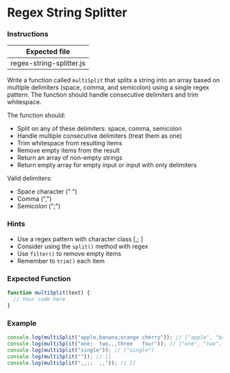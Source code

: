 # Regex String Splitter

### Instructions

| Expected file            |
| ------------------------ |
| regex-string-splitter.js |

Write a function called `multiSplit` that splits a string into an array based on multiple delimiters (space, comma, and semicolon) using a single regex pattern. The function should handle consecutive delimiters and trim whitespace.

The function should:

- Split on any of these delimiters: space, comma, semicolon
- Handle multiple consecutive delimiters (treat them as one)
- Trim whitespace from resulting items
- Remove empty items from the result
- Return an array of non-empty strings
- Return empty array for empty input or input with only delimiters

Valid delimiters:

- Space character (" ")
- Comma (",")
- Semicolon (";")

### Hints

- Use a regex pattern with character class [,; ]
- Consider using the `split()` method with regex
- Use `filter()` to remove empty items
- Remember to `trim()` each item

### Expected Function

```js
function multiSplit(text) {
  // Your code here
}
```

### Example

```js
console.log(multiSplit("apple,banana;orange cherry")); // ["apple", "banana", "orange", "cherry"]
console.log(multiSplit("one;  two,,,three   four")); // ["one", "two", "three", "four"]
console.log(multiSplit("single")); // ["single"]
console.log(multiSplit("")); // []
console.log(multiSplit(",,;;  ,,")); // []
```
